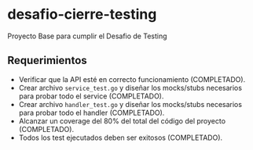 # desafio-cierre-testing
Proyecto Base para cumplir el Desafio de Testing

## Requerimientos
* Verificar que la API esté en correcto funcionamiento (COMPLETADO).
* Crear archivo ```service_test.go``` y diseñar los mocks/stubs necesarios para probar todo el service (COMPLETADO).
* Crear archivo ```handler_test.go``` y diseñar los mocks/stubs necesarios para probar todo el handler (COMPLETADO).
* Alcanzar un coverage del 80% del total del código del proyecto (COMPLETADO).
* Todos los test ejecutados deben ser exitosos (COMPLETADO).
